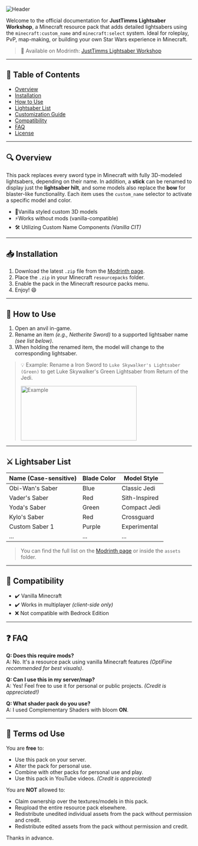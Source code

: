 

![Header](https://i.imgur.com/ZiFt0Za.png)

Welcome to the official documentation for **JustTimms Lightsaber Workshop**, a Minecraft resource pack that adds detailed lightsabers using the `minecraft:custom_name` and `minecraft:select` system. Ideal for roleplay, PvP, map-making, or building your own Star Wars experience in Minecraft.

> 🧱 Available on Modrinth: [JustTimms Lightsaber Workshop](https://modrinth.com/resourcepack/justtimms-lightsaber-workshop)

---

## 📑 Table of Contents

- [Overview](#overview)
- [Installation](#installation)
- [How to Use](#how-to-use)
- [Lightsaber List](#lightsaber-list)
- [Customization Guide](#customization-guide)
- [Compatibility](#compatibility)
- [FAQ](#faq)
- [License](#license)

---

## 🔍 Overview

This pack replaces every sword type in Minecraft with fully 3D-modeled lightsabers, depending on their name. In addition, a **stick** can be renamed to display just the **lightsaber hilt**, and some models also replace the **bow** for blaster-like functionality. Each item uses the `custom_name` selector to activate a specific model and color.

- 🎨Vanilla styled custom 3D models
- ⚡Works without mods (vanilla-compatible)
- 🛠 Utilizing Custom Name Components _(Vanilla CIT)_

---

## 📥 Installation

1. Download the latest `.zip` file from the [Modrinth page](https://modrinth.com/resourcepack/justtimms-lightsaber-workshop).
2. Place the `.zip` in your Minecraft `resourcepacks` folder.
3. Enable the pack in the Minecraft resource packs menu.
4. Enjoy! 😄

---

## 🧪 How to Use

1. Open an anvil in-game.
2. Rename an item _(e.g., Netherite Sword)_ to a supported lightsaber name _(see list below)_.
3. When holding the renamed item, the model will change to the corresponding lightsaber.

> 💡 Example: Rename a Iron Sword to `Luke Skywalker's Lightsaber (Green)` to get Luke Skywalker's Green Lightsaber from Return of the Jedi.
> 
> <img src="https://i.imgur.com/8qkKvsq.png" alt="Example" width="314" height="148"><br>

---

## ⚔️ Lightsaber List

| Name (Case-sensitive) | Blade Color | Model Style       |
|-----------------------|-------------|-------------------|
| Obi-Wan's Saber       | Blue        | Classic Jedi      |
| Vader's Saber         | Red         | Sith-Inspired     |
| Yoda's Saber          | Green       | Compact Jedi      |
| Kylo's Saber          | Red         | Crossguard        |
| Custom Saber 1        | Purple      | Experimental      |
| ...                   | ...         | ...               |

> You can find the full list on the [Modrinth page](https://modrinth.com/resourcepack/justtimms-lightsaber-workshop) or inside the `assets` folder.

---

## 🔄 Compatibility

- ✔️ Vanilla Minecraft
- ✔️ Works in multiplayer _(client-side only)_
- ❌ Not compatible with Bedrock Edition

---

## ❓ FAQ

**Q: Does this require mods?**  
A: No. It's a resource pack using vanilla Minecraft features _(OptiFine recommended for best visuals)_.

**Q: Can I use this in my server/map?**  
A: Yes! Feel free to use it for personal or public projects. _(Credit is appreciated!)_

**Q: What shader pack do you use?**  
A: I used Complementary Shaders with bloom **ON**.

---

## 📄 Terms od Use

You are  **free**  to:
-   Use this pack on your server.
-   Alter the pack for personal use.
-   Combine with other packs for personal use and play.
-   Use this pack in YouTube videos.  _(Credit is appreciated)_

You are  **NOT**  allowed to:
-   Claim ownership over the textures/models in this pack.
-   Reupload the entire resource pack elsewhere.
-   Redistribute unedited individual assets from the pack without permission and credit.
-   Redistribute edited assets from the pack without permission and credit.

Thanks in advance.
